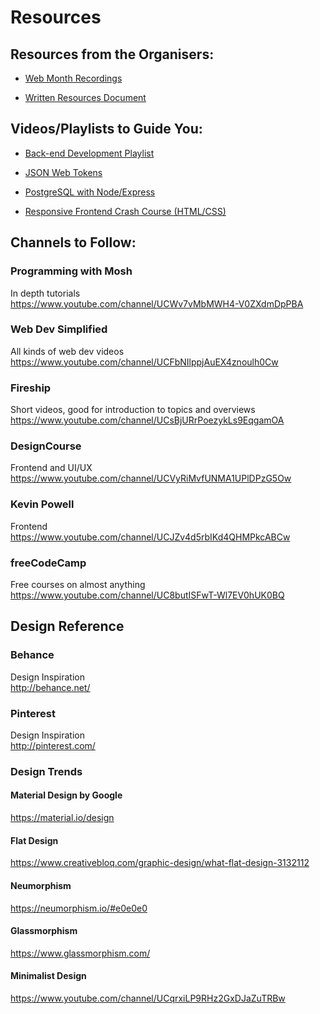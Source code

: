 # Resources

## Resources from the Organisers:

- [Web Month Recordings](https://drive.google.com/drive/folders/1yv_KfmU7QtUTeWP9fDpYuRCy8l1Bt_ub?usp=sharing)

- [Written Resources Document](https://docs.google.com/document/d/1XuKY78GW-y9KUMMQjhWXgE3AxNeorMktHRNBJuDSXtA/edit?usp=sharing)

## Videos/Playlists to Guide You:

- [Back-end Development Playlist](https://www.youtube.com/playlist?list=PLTjRvDozrdlynYXGUfyyMZdrQ0Sz27aud)

- [JSON Web Tokens](https://www.youtube.com/watch?v=7Q17ubqLfaM)

- [PostgreSQL with Node/Express](https://www.youtube.com/watch?v=_Mun4eOOf2Q&t=931s)

- [Responsive Frontend Crash Course (HTML/CSS)](https://www.youtube.com/watch?v=D-h8L5hgW-w)

## Channels to Follow:

### Programming with Mosh
In depth tutorials\
https://www.youtube.com/channel/UCWv7vMbMWH4-V0ZXdmDpPBA

### Web Dev Simplified
All kinds of web dev videos\
https://www.youtube.com/channel/UCFbNIlppjAuEX4znoulh0Cw

### Fireship
Short videos, good for introduction to topics and overviews\
https://www.youtube.com/channel/UCsBjURrPoezykLs9EqgamOA

### DesignCourse
Frontend and UI/UX\
https://www.youtube.com/channel/UCVyRiMvfUNMA1UPlDPzG5Ow

### Kevin Powell
Frontend\
https://www.youtube.com/channel/UCJZv4d5rbIKd4QHMPkcABCw

### freeCodeCamp
Free courses on almost anything\
https://www.youtube.com/channel/UC8butISFwT-Wl7EV0hUK0BQ

## Design Reference

### Behance
Design Inspiration\
http://behance.net/

### Pinterest
Design Inspiration\
http://pinterest.com/

### Design Trends

#### Material Design by Google
https://material.io/design

#### Flat Design
https://www.creativebloq.com/graphic-design/what-flat-design-3132112

#### Neumorphism
https://neumorphism.io/#e0e0e0

#### Glassmorphism
https://www.glassmorphism.com/

#### Minimalist Design
https://www.youtube.com/channel/UCqrxiLP9RHz2GxDJaZuTRBw
